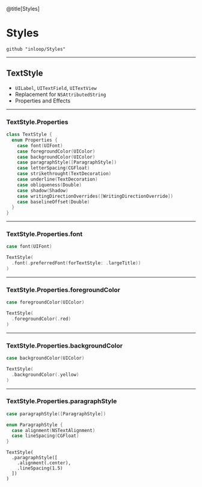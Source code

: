 @title[Styles]
# Styles
```
github "inloop/Styles"
```
---
## TextStyle

* `UILabel`, `UITextField`, `UITextView`
* Replacement for `NSAttributedString`
* Properties and Effects

---

### TextStyle.Properties

```swift
class TextStyle {
  enum Properties {
    case font(UIFont)
    case foregroundColor(UIColor)
    case backgroundColor(UIColor)
    case paragraphStyle([ParagraphStyle])
    case letterSpacing(CGFloat)
    case strikethrought(TextDecoration)
    case underline(TextDecoration)
    case obliqueness(Double)
    case shadow(Shadow)
    case writingDirectionOverrides([WritingDirectionOverride])
    case baselineOffset(Double)
  }
}
```
---
### TextStyle.Properties.font

```swift
case font(UIFont)
```

```swift
TextStyle(
  .font(.preferredFont(forTextStyle: .largeTitle))
)
```
---

### TextStyle.Properties.foregroundColor
```swift
case foregroundColor(UIColor)
```
```swift
TextStyle(
  .foregroundColor(.red)
)
```
---
### TextStyle.Properties.backgroundColor
```swift
case backgroundColor(UIColor)
```
```swift
TextStyle(
  .backgroundColor(.yellow)
)
```
---
### TextStyle.Properties.paragraphStyle
```swift
case paragraphStyle([ParagraphStyle])
```
```swift
enum ParagraphStyle { 
  case alignment(NSTextAlignment)
  case lineSpacing(CGFloat)
}
```
```
TextStyle(
  .paragraphStyle([
    .alignment(.center),
    .lineSpacing(1.5)
  ])
)